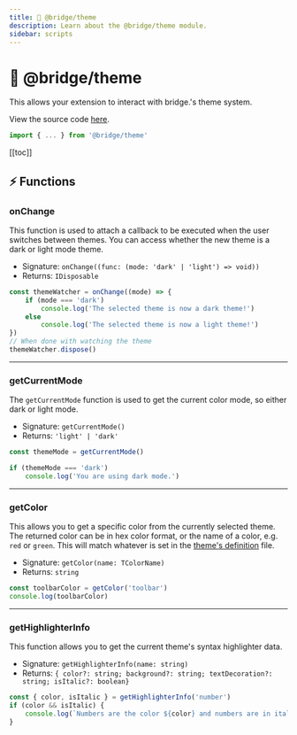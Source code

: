 ```yaml
---
title: 🎨 @bridge/theme
description: Learn about the @bridge/theme module.
sidebar: scripts
---
```


# 🎨 @bridge/theme

This allows your extension to interact with bridge.'s theme system.

View the source code [here](https://github.com/bridge-core/editor/blob/dev/src/components/Extensions/Scripts/Modules/theme.ts).

```js
import { ... } from '@bridge/theme'
```

[[toc]]

## ⚡ Functions

### onChange

This function is used to attach a callback to be executed when the user switches between themes. You can access whether the new theme is a dark or light mode theme.

- Signature: `onChange((func: (mode: 'dark' | 'light') => void))`
- Returns: `IDisposable`

```js
const themeWatcher = onChange((mode) => {
    if (mode === 'dark') 
        console.log('The selected theme is now a dark theme!')
    else 
        console.log('The selected theme is now a light theme!')
})
// When done with watching the theme
themeWatcher.dispose()
```

---

### getCurrentMode

The `getCurrentMode` function is used to get the current color mode, so either dark or light mode.

- Signature: `getCurrentMode()`
- Returns: `'light' | 'dark'`

```js
const themeMode = getCurrentMode()

if (themeMode === 'dark') 
    console.log('You are using dark mode.')
```

---

### getColor

This allows you to get a specific color from the currently selected theme. The returned color can be in hex color format, or the name of a color, e.g. `red` or `green`. This will match whatever is set in the [theme's definition](/extensions/json/themes) file.

- Signature: `getColor(name: TColorName)`
- Returns: `string`

```js
const toolbarColor = getColor('toolbar')
console.log(toolbarColor)
```

---

### getHighlighterInfo

This function allows you to get the current theme's syntax highlighter data.

- Signature: `getHighlighterInfo(name: string)`
- Returns: `{ color?: string; background?: string; textDecoration?: string; isItalic?: boolean}`

```js
const { color, isItalic } = getHighlighterInfo('number')
if (color && isItalic) {
    console.log(`Numbers are the color ${color} and numbers are in italic.`)
}
```
